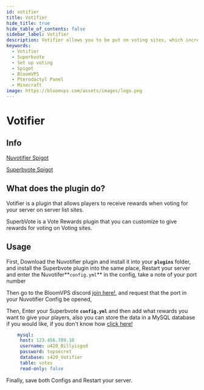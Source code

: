 ```yaml
---
id: votifier
title: Votifier
hide_title: true
hide_table_of_contents: false
sidebar_label: Votifier
description: Votifier allows you to be put on voting sites, which increases your servers visibility. Superbvote allows you to give rewards for players to vote. 
keywords:
  - Votifier
  - Superbvote
  - Set up voting
  - Spigot
  - BloomVPS
  - Pterodactyl Panel
  - Minecraft
image: https://bloomvps.com/assets/images/logo.png
---
```

# **Votifier**

## Info

[Nuvotifier Spigot](https://www.spigotmc.org/resources/nuvotifier.13449/)

[Superbvote Spigot](https://www.spigotmc.org/resources/superbvote.11626/)

## What does the plugin do?
Votifier is a plugin that allows players to receive rewards when voting for your server on server list sites.

SuperbVote is a Vote Rewards plugin that you can customize to give rewards for voting on Voting sites.
## Usage
First, Download the Nuvotifier plugin and install it into your **`plugins`** folder, and install the Superbvote plugin  into the same place, Restart your server and enter the Nuvotifer**`config.yml`** in the config, take a note of your port number

Then go to the BloomVPS discord [join here!](discord.gg/bloom), and request that the port in your Nuvotifier Config be opened,


Then,
Enter your Superbvote **`config.yml`** and then add what rewards you want to give your players, also you can store the data in a MySQL database if you would like, if you don't know how [click here!](https://docs.bloomvps.com/databases)
```YAML
    mysql:
     host: 123.456.789.10
     username: u420_Billyisgod
     password: topsecret
     database: s420_Votifier
     table: votes
     read-only: false
```

Finally, save both Configs and Restart your server.

